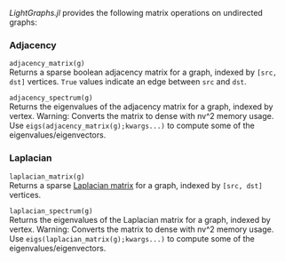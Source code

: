 *LightGraphs.jl* provides the following matrix operations on undirected graphs:

### Adjacency
`adjacency_matrix(g)`  
Returns a sparse boolean adjacency matrix for a graph, indexed by `[src, dst]` vertices. `True` values indicate an edge between `src` and `dst`.

`adjacency_spectrum(g)`  
Returns the eigenvalues of the adjacency matrix for a graph, indexed by vertex. Warning: Converts the matrix to dense with nv^2 memory usage. Use `eigs(adjacency_matrix(g);kwargs...)` to compute some of the eigenvalues/eigenvectors. 


### Laplacian

`laplacian_matrix(g)`  
Returns a sparse [Laplacian matrix](https://en.wikipedia.org/wiki/Laplacian_matrix) for a graph, indexed by `[src, dst]` vertices.

`laplacian_spectrum(g)`  
Returns the eigenvalues of the Laplacian matrix for a graph, indexed by vertex. Warning: Converts the matrix to dense with nv^2 memory usage. Use `eigs(laplacian_matrix(g);kwargs...)` to compute some of the eigenvalues/eigenvectors.

